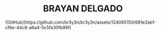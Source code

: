 <h1 align="center"> BRAYAN DELGADO </h1>
![GitHub](https://github.com/br3y3n/br3y3n/assets/124065150/681e2ab1-cf6e-44c8-a6a4-5c5fa30fb96f)
